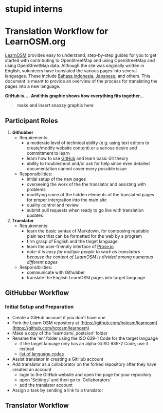 
stupid interns
==============

Translation Workflow for LearnOSM.org
=====================================
[LearnOSM](http://learnosm.org/) provides easy to understand, step-by-step guides for you to get started with contributing to OpenStreetMap and using OpenStreetMap and using OpenStreetMap data. Although the site was originally written in English, volunteers have translated the various pages into several languages. These include [Bahasa Indonesia](http://learnosm.org/bi/), [Japanese](httP://learnosm.org/jp/), and others. This document is meant to provide an overview of the process for translating the pages into a new language.  

__GitHub is....__
__And this graphic shows how everything fits together...__
> __make and insert snazzy graphic here__

Participant Roles
-----------------

1. __Githubber__
    - Requirements:
        - a moderate level of technical ability (e.g. using text editors to create/modify website content) or a serious desire and committment to learn
	    - learn how to use [GitHub](https://github.com/) and learn basic Git theory
	    - ability to troubleshoot and/or ask for help since even detailed documentation cannot cover every possible issue    
    - Responsibilities:
    	- initial setup of the new pages
	    - overseeing the work of the the translator and assisting with problems 
        - modifying some of the hidden elements of the translated pages for proper intergration into the main site
        - quality control and review
        - submit pull requests when ready to go live with translation updates        
2. __Translator__
    - Requirements:
	    - learn the basic syntax of Markdown, for composing readable plain text that can be formatted for the web by a program 
        - firm grasp of English and the target language
    	- learn the user-friendly interface of [Prose.io](http://prose.io)
    	- _note: it is easy for multiple people to work as translators because the content of LearnOSM is divided among numerous different pages_
	- Responsibilities:
		- communicate with Githubber
    	- translate the English LearnOSM pages into target language

GitHubber Workflow
------------------
### Initial Setup and Preparation ###
- Create a GitHub account if you don't have one
- Fork the Learn OSM repository at [https://github.com/hotosm/learnosm](https://github.com/hotosm/learnosm)
- Make a copy of the 'learnosm/_posts/en' folder
- Rename the 'en' folder using the ISO 639-1 Code for the target language
    - if the target lanuage only has an alpha-3/ISO 639-2 Code, use it instead
    - [list of language codes](http://www.loc.gov/standards/iso639-2/php/code_list.php)
- Assist translator in creating a GitHub account
- Add translator as a collaborator on the forked repository after they have created an account
	- login to the GitHub website and open the page for your repository
    - open 'Settings' and then go to 'Collaborators'
    - add the translator account
- Assign a task by sending a link to a translator   

Translator Workflow
-------------------





